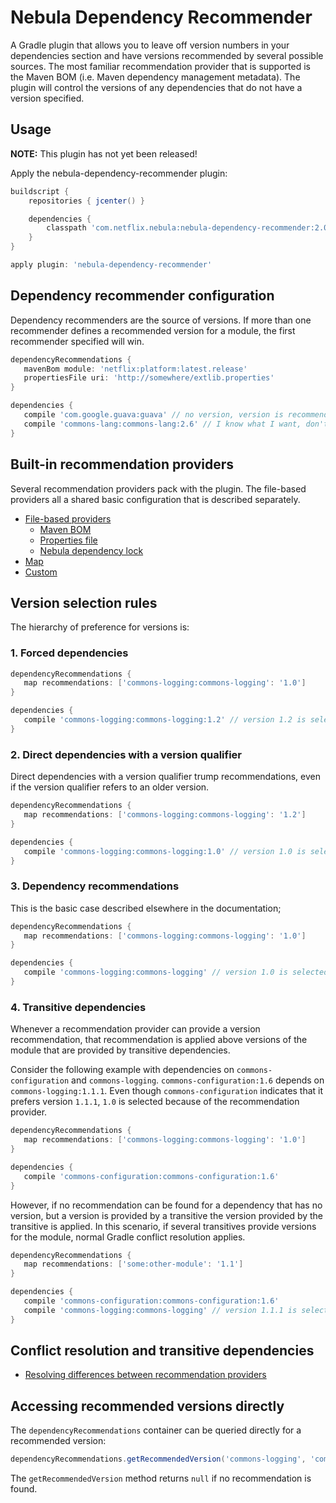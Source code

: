 # Nebula Dependency Recommender

A Gradle plugin that allows you to leave off version numbers in your dependencies section and have versions recommended by several possible sources.  The most familiar recommendation provider that is supported is the Maven BOM (i.e. Maven dependency management metadata).  The plugin will control the versions of any dependencies that do not have a version specified.

## Usage

**NOTE:** This plugin has not yet been released!

Apply the nebula-dependency-recommender plugin:

```groovy
buildscript {
    repositories { jcenter() }

    dependencies {
        classpath 'com.netflix.nebula:nebula-dependency-recommender:2.0.+'
    }
}

apply plugin: 'nebula-dependency-recommender'
```

## Dependency recommender configuration

Dependency recommenders are the source of versions.  If more than one recommender defines a recommended version for a module, the first recommender specified will win.

```groovy
dependencyRecommendations {
   mavenBom module: 'netflix:platform:latest.release'
   propertiesFile uri: 'http://somewhere/extlib.properties'
}

dependencies {
   compile 'com.google.guava:guava' // no version, version is recommended
   compile 'commons-lang:commons-lang:2.6' // I know what I want, don't recommend
}
```

## Built-in recommendation providers

Several recommendation providers pack with the plugin.  The file-based providers all a shared basic configuration that is described separately.

* [File-based providers](https://github.com/nebula-plugins/nebula-dependency-recommender/wiki/File-Based-Providers)
	* [Maven BOM](https://github.com/nebula-plugins/nebula-dependency-recommender/wiki/Maven-BOM-Provider)
	* [Properties file](https://github.com/nebula-plugins/nebula-dependency-recommender/wiki/Properties-File-Provider)
	* [Nebula dependency lock](https://github.com/nebula-plugins/nebula-dependency-recommender/wiki/Dependency-Lock-Provider)
* [Map](https://github.com/nebula-plugins/nebula-dependency-recommender/wiki/Map-Provider)
* [Custom](https://github.com/nebula-plugins/nebula-dependency-recommender/wiki/Custom-Provider)

## Version selection rules

The hierarchy of preference for versions is:

### 1. Forced dependencies

```groovy
dependencyRecommendations {
   map recommendations: ['commons-logging:commons-logging': '1.0']
}

dependencies {
   compile 'commons-logging:commons-logging:1.2' // version 1.2 is selected
}
```

### 2. Direct dependencies with a version qualifier

Direct dependencies with a version qualifier trump recommendations, even if the version qualifier refers to an older version.

```groovy
dependencyRecommendations {
   map recommendations: ['commons-logging:commons-logging': '1.2']
}

dependencies {
   compile 'commons-logging:commons-logging:1.0' // version 1.0 is selected
}
```

### 3.  Dependency recommendations

This is the basic case described elsewhere in the documentation;

```groovy
dependencyRecommendations {
   map recommendations: ['commons-logging:commons-logging': '1.0']
}

dependencies {
   compile 'commons-logging:commons-logging' // version 1.0 is selected
}
```

### 4.  Transitive dependencies

Whenever a recommendation provider can provide a version recommendation, that recommendation is applied above versions of the module that are provided by transitive dependencies.  

Consider the following example with dependencies on `commons-configuration` and `commons-logging`.  `commons-configuration:1.6` depends on `commons-logging:1.1.1`.  Even though `commons-configuration` indicates that it prefers version `1.1.1`, `1.0` is selected because of the recommendation provider.

```groovy
dependencyRecommendations {
   map recommendations: ['commons-logging:commons-logging': '1.0']
}

dependencies {
   compile 'commons-configuration:commons-configuration:1.6'
}
```

However, if no recommendation can be found for a dependency that has no version, but a version is provided by a transitive the version provided by the transitive is applied.  In this scenario, if several transitives provide versions for the module, normal Gradle conflict resolution applies.

```groovy
dependencyRecommendations {
   map recommendations: ['some:other-module': '1.1']
}

dependencies {
   compile 'commons-configuration:commons-configuration:1.6'
   compile 'commons-logging:commons-logging' // version 1.1.1 is selected
}
```

## Conflict resolution and transitive dependencies

* [Resolving differences between recommendation providers](https://github.com/nebula-plugins/nebula-dependency-recommender/wiki/Resolving-Differences-Between-Recommendation-Providers)

## Accessing recommended versions directly

The `dependencyRecommendations` container can be queried directly for a recommended version:

```groovy
dependencyRecommendations.getRecommendedVersion('commons-logging', 'commons-logging')
```

The `getRecommendedVersion` method returns `null` if no recommendation is found.
